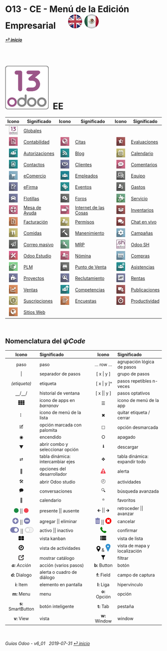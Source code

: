 # O13 - CE - Menú de la Edición Empresarial &nbsp;&nbsp;&nbsp;&nbsp; [ ![en-uk](/doc/img/en-uk_flag_button_small.png)](/en-uk/o13/ee/en-uk-o13-ee-guides-menu.md) [ ![es-mx](/doc/img/es-mx_flag_button_small.png)](/es-mx/o13/ee/es-mx-o13-ee-guides-menu.md)
#### [_&#x23CE; inicio_](/es-mx/es-mx-guides-menu.md)    
  
<br>

# ![o13](/doc/img/odoo13.png) &nbsp;EE
| Icono | Significado | Icono | Significado | Icono | Significado |
| :---: | --- | :---: | --- | :---: | --- |
| ![o13](/doc/img/odoo13.jpg)               | [Globales](/es-mx/o13/ee/o13/es-mx-o13-ee-o13-system_wide_guides.md)          | | | |
| ![acc](/doc/img/account_accountant.jpg)   | [Contabilidad](/es-mx/o13/ee/acc/es-mx-o13-ee-acc-accounting_guides.md)       | ![apt](/doc/img/appointments.jpg)         | [Citas](/es-mx/o13/ee/apt/es-mx-o13-ee-apt-appointments_guides.md)                        | ![apr](/doc/img/hr_appraisal.jpg)         | [Evaluaciones](/es-mx/o13/ee/apr/es-mx-o13-ee-apr-appraisal_guides.md)           |
| ![apv](/doc/img/approval.jpg)             | [Autorizaciones](/es-mx/o13/ee/apv/es-mx-o13-ee-apv-approvals_guides.md)      | ![blg](/doc/img/website_blog.jpg)         | [Blog](/es-mx/o13/ee/blg/es-mx-o13-ee-blg-blog_guides.md)                                 | ![cal](/doc/img/calendar.jpg)             | [Calendario](/es-mx/o13/ee/cal/es-mx-o13-ee-cal-calendar_guides.md)              |
| ![ctc](/doc/img/contacts.jpg)             | [Contactos](/es-mx/o13/ee/ctc/es-mx-o13-ee-ctc-contacts_guides.md)            | ![crm](/doc/img/crm.jpg)                  | [Clientes](/es-mx/o13/ee/crm/es-mx-o13-ee-crm-crm_guides.md)                              | ![dsc](/doc/img/discuss.jpg)              | [Comentarios](/es-mx/o13/ee/dsc/es-mx-o13-ee-dsc-discuss_guides.md)              |
| ![eco](/doc/img/website_sale.jpg)         | [eComercio](/es-mx/o13/ee/eco/es-mx-o13-ee-eco-ecommerce_guides.md)           | ![emp](/doc/img/hr_employees.jpg)         | [Empleados](/es-mx/o13/ee/emp/es-mx-o13-ee-emp-employees_guides.md)                       | ![equ](/doc/img/equipment.jpg)            | [Equipo](/es-mx/o13/ee/equ/es-mx-o13-ee-equ-equipment_guides.md)                 |
| ![esg](/doc/img/website_sign.jpg)         | [eFirma](/es-mx/o13/ee/esg/es-mx-o13-ee-esg-esignature_guides.md)             | ![eve](/doc/img/event.jpg)                | [Eventos](/es-mx/o13/ee/eve/es-mx-o13-ee-eve-events_guides.md)                            | ![exp](/doc/img/hr_expense.jpg)           | [Gastos](/es-mx/o13/ee/exp/es-mx-o13-ee-exp-expenses_guides.md)                  |
| ![flt](/doc/img/fleet.jpg)                | [Flotillas](/es-mx/o13/ee/flt/es-mx-o13-ee-flt-fleet_guides.md)               | ![for](/doc/img/website_forum.jpg)        | [Foros](/es-mx/o13/ee/for/es-mx-o13-ee-for-forum_guides.md)                               | ![fsv](/doc/img/field_service.jpg)        | [Servicio](/es-mx/o13/ee/fsv/es-mx-o13-ee-fsv-field_service_guides.md)           |
| ![hdk](/doc/img/helpdesk.jpg)             | [Mesa de Ayuda](/es-mx/o13/ee/hdk/es-mx-o13-ee-hdk-helpdesk_guides.md)        | ![iot](/doc/img/iot.jpg)                  | [Internet de las Cosas](/es-mx/o13/ee/iot/es-mx-o13-ee-iot-internet_of_things_guides.md)  | ![inv](/doc/img/stock.jpg)                | [Inventarios](/es-mx/o13/ee/inv/es-mx-o13-ee-inv-inventory_guides.md)            |
| ![ivc](/doc/img/account_invoicing.jpg)    | [Facturación](/es-mx/o13/ee/ivc/es-mx-o13-ee-ivc-invoicing_guides.md)         | ![lvs](/doc/img/leaves.jpg)               | [Permisos](/es-mx/o13/ee/lvs/es-mx-o13-ee-lvs-leaves_guides.md)                           | ![lvc](/doc/img/im_livechat.jpg)          | [Chat en vivo](/es-mx/o13/ee/lch/es-mx-o13-ee-lch-live_chat_guides.md)           |
| ![lun](/doc/img/lunch.jpg)                | [Comidas](/es-mx/o13/ee/lun/es-mx-o13-ee-lun-lunch_guides.md)                 | ![mnt](/doc/img/maintenance.jpg)          | [Manenimiento](/es-mx/o13/ee/mnt/es-mx-o13-ee-mnt-maintenance_guides.md)                  | ![mka](/doc/img/marketing_automation.jpg) | [Campañas](/es-mx/o13/ee/mka/es-mx-o13-ee-mka-marketing_automation_guides.md)    |
| ![msm](/doc/img/mass_mailing.jpg)         | [Correo masivo](/es-mx/o13/ee/msm/es-mx-o13-ee-msm-mass_marketing_guides.md)  | ![mrp](/doc/img/mrp.jpg)                  | [MRP](/es-mx/o13/ee/mrp/es-mx-o13-ee-mrp-mrp_guides.md)                                   | ![osh](/doc/img/odoosh.jpg)               | [Odoo SH](/es-mx/o13/ee/osh/es-mx-o13-ee-osh-odoo_sh_guides.md)                  |
| ![stu](/doc/img/web_studio.jpg)           | [Odoo Estudio](/es-mx/o13/ee/stu/es-mx-o13-ee-stu-studio_guides.md)           | ![pyr](/doc/img/hr_payroll.jpg)           | [Nómina](/es-mx/o13/ee/pyr/es-mx-o13-ee-pyr-payroll_guides.md)                            | ![pch](/doc/img/purchase.jpg)             | [Compras](/es-mx/o13/ee/pch/es-mx-o13-ee-pch-purchasing_guides.md)               |
| ![plm](/doc/img/plm.jpg)                  | [PLM](/es-mx/o13/ee/plm/es-mx-o13-ee-plm-plm_guides.md)                       | ![pos](/doc/img/point_of_sale.jpg)        | [Punto de Venta](/es-mx/o13/ee/pos/es-mx-o13-ee-pos-point_of_sale_guides.md)              | ![psc](/doc/img/hr_presence.jpg)          | [Asistencias](/es-mx/o13/ee/psc/es-mx-o13-ee-psc-presence_guides.md)             |
| ![prj](/doc/img/project.jpg)              | [Proyectos](/es-mx/o13/ee/prj/es-mx-o13-ee-prj-projects_guides.md)            | ![rcr](/doc/img/hr_recruitment.jpg)       | [Reclutamiento](/es-mx/o13/ee/rcr/es-mx-o13-ee-rcr-recruitment_guides.md)                 | ![rnt](/doc/img/rental.jpg)               | [Rentas](/es-mx/o13/ee/rnt/es-mx-o13-ee-rnt-rental_guides.md)                    |
| ![sls](/doc/img/sale.jpg)                 | [Ventas](/es-mx/o13/ee/sls/es-mx-o13-ee-sls-sales_guides.md)                  | ![skm](/doc/img/hr_skills.jpg)            | [Competencias](/es-mx/o13/ee/skm/es-mx-o13-ee-skm-skills_guides.md)                       | ![sli](/doc/img/website_slides.jpg)       | [Publicaciones](/es-mx/o13/ee/sli/es-mx-o13-ee-sli-slides_guides.md)             |
| ![sub](/doc/img/sale_subscription.jpg)    | [Suscripciones](/es-mx/o13/ee/sub/es-mx-o13-ee-sub-subscriptions_guides.md)   | ![svy](/doc/img/survey.jpg)               | [Encuestas](/es-mx/o13/ee/svy/es-mx-o13-ee-svy-survey_guides.md)                          | ![tsh](/doc/img/hr_timesheet.jpg)         | [Productividad](/es-mx/o13/ee/tsh/es-mx-o13-ee-tsh-timesheet_guides.md)          |
| ![web](/doc/img/website.jpg)              | [Sitios Web](/es-mx/o13/ee/web/es-mx-o13-ee-web-websites_builder_guides.md)   | | | | |

<br>

## Nomenclatura del _&#x03C8;Code_
[***Sync***]: # (es-mx-guides-menu)  
[***Sync***]: # (es-mx-o13-ce-guides-menu)  

| Icono | Significado | Icono | Significado | 
| :---: | :--- | :---: | :--- |
| paso | paso | &#x2026; row &#x2026; | agrupación lógica de pasos |
| \| | separador de pasos | \[ x \| y ] | grupo de pasos |
| _(etiqueta)_ | etiqueta | &nbsp;\[ x \| y \]&#x207F; | pasos repetibles n-veces |
| &#x23BD;/&#x23BD;/ | historial de ventana | \[ x \|\| y ] | pasos optativos |
| ![apps](/doc/img/apps.png) | icono de apps en _barranav_ | &#x2630; | icono de menú de la app |
| &#x2807; | icono de menú de la lista | &#x2716; | quitar etiqueta / cerrar |
| &#x1F5F9; | opción marcada con palomita | &#x2610; | opción desmarcada |
| &#x25C9; | encendido | &#x2B58; | apagado |
| &#x25BC; | abrir combo y seleccionar opción | **&#x2B73;** | descargar |
| &#x21C4; | tabla dinámica: intercambiar ejes | &#x2725; | tabla dinámica: expandir todo |
| &#x1F41E; | opciones del desarrollador | ![warning](/doc/img/warning.png) | alerta |
| &#x1F6E0; | abrir Odoo studio | &#x1F557; | actividades |
| &#x1F5ED; | conversaciones | &#x1F50D; | búsqueda avanzada |
| &#x1F4C5; | calendario | &#x2B50; | favoritos |
| ![presence_yes](/doc/img/presence_yes.png) \|\| ![presence_no](/doc/img/presence_no.png) | presente \|\| ausente | &#x1F870; \|\| &#x1F872; | retroceder \|\| avanzar |
| ![add](/doc/img/button_add.png) \|\| ![sub](/doc/img/button_sub.png) | agregar \|\| eliminar | ![trashcan](/doc/img/trashcan.png) \|\| ![cancel](/doc/img/cancel.png) | cancelar |
| ![active](/doc/img/active.png) \|\| ![inactive](/doc/img/inactive.png) | activo \|\| inactivo | ![phone_receiver](/doc/img/phone_receiver.png) | confirmar |
| ![view_kanban](/doc/img/view_kanban.png) | vista kanban | ![view_list](/doc/img/view_list.png) | vista de lista |
| ![view_activity](/doc/img/view_activity.png) | vista de actividades | ![view_map](/doc/img/view_map.png) & ![map_location](/doc/img/map_location.png)| vista de mapa y localización |
| ![show_catalog](/doc/img/show_catalog.png) | mostrar catálogo | ![filter](/doc/img/filter.png) | filtrar |
| _**a:** Acción_ | acción (varios pasos) | **b:** Button | botón |
| **d:** Dialogo | alerta o cuadro de diálogo | **f:** Field | campo de captura |
| **i:** Item | elemento en pantalla | **l:** Liga | hipervínculo |
| **m:** Menu | menu | **o:** Opción | opción |
| **s:** SmartButton | botón inteligente | **t:** Tab | pestaña |
| **v:** View | vista | **w:** Window | window |

<br>  
  
###### Guías Odoo - v6_01 &nbsp; 2019-07-31  [_&#x23CE; inicio_](/es-mx/es-mx-guides-menu.md)  
